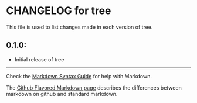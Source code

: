 # CHANGELOG for tree

This file is used to list changes made in each version of tree.

## 0.1.0:

* Initial release of tree

- - -
Check the [Markdown Syntax Guide](http://daringfireball.net/projects/markdown/syntax) for help with Markdown.

The [Github Flavored Markdown page](http://github.github.com/github-flavored-markdown/) describes the differences between markdown on github and standard markdown.
